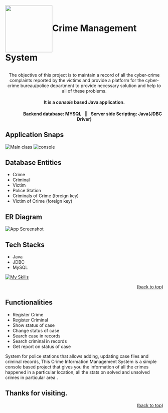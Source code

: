 <a name="readme-top"></a> 
<h1><img align="center" height="150" src="https://github.com/Ranjanji/pink-pot-9002/blob/main/Crime%20logo.png">Crime Management System</h1>
<h2 align="center"></h2>
<p align="center">The objective of this project is to maintain a record of all  the cyber-crime complaints reported by  the victims and provide a platform for the cyber-crime bureau/police department to provide necessary solution and help to all of these problems.</p>

<h4 align="center">It is a <i>console</i> based Java application.</h4>
<h4 align="center"> &nbsp &nbsp  &nbsp &nbsp &nbsp &nbsp  &nbsp &nbsp Backend database: MYSQL &nbsp || &nbsp Server side Scripting: Java(JDBC Driver)</h4>
<h4 align="center"></h4>
<p></p>

## Application Snaps
![Main class](https://user-images.githubusercontent.com/103635291/193461091-a41eb4b2-3123-49b9-84a0-bb0befff151e.jpeg)
![console](https://user-images.githubusercontent.com/103635291/193461103-7ef927c2-4f93-42dc-84ce-4c1a909dd7ca.jpeg)

## Database Entities
* Crime
* Criminal
* Victim
* Police Station
* Criminals of Crime (foreign key)
* Victim of Crime (foreign key)

## ER Diagram
![App Screenshot](https://github.com/Prajwal1224/main/Er-Diagram.png)

## Tech Stacks
* Java
* JDBC
* MySQL

[![My Skills](https://skillicons.dev/icons?i=java,mysql,github,git,vscode&theme=light)](https://skillicons.dev)
<p align="right">(<a href="#readme-top">back to top</a>)</p>

## Functionalities
* Register Crime
* Register Criminal
* Show status of case
* Change status of case
* Search case in records
* Search criminal in records
* Get report on status of case

<p>System for police stations that allows adding, updating case files and criminal records, This Crime Information Management System is a simple console based project that gives you the information of all the crimes happened in a particular location, all the stats on solved and unsolved crimes in particular area .</p>

## Thanks for visiting. 

<p align="right">(<a href="#readme-top">back to top</a>)</p>

